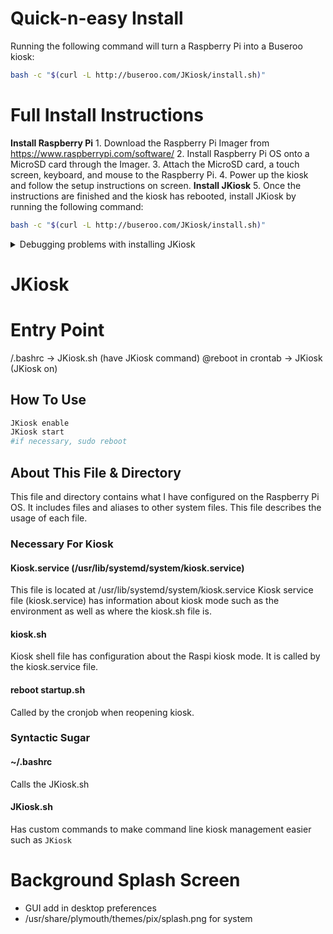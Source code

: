 # Quick-n-easy Install
Running the following command will turn a Raspberry Pi into a Buseroo kiosk:
```sh
bash -c "$(curl -L http://buseroo.com/JKiosk/install.sh)"
```






# Full Install Instructions
**Install Raspberry Pi**
    1. Download the Raspberry Pi Imager from https://www.raspberrypi.com/software/
    2. Install Raspberry Pi OS onto a MicroSD card through the Imager.
    3. Attach the MicroSD card, a touch screen, keyboard, and mouse to the Raspberry Pi.
    4. Power up the kiosk and follow the setup instructions on screen.
**Install JKiosk**
5. Once the instructions are finished and the kiosk has rebooted, install JKiosk by running the following command:
```sh
bash -c "$(curl -L http://buseroo.com/JKiosk/install.sh)"
```

<details>
    <summary>
        Debugging problems with installing JKiosk
    </summary>
    <ul>
        <li><b>Problem</b>: How to uninstall JKiosk?
        <br/>
        <b>Solution</b>: <code>bash -c "$(curl -L http://buseroo.com/JKiosk/uninstall.sh)"</code>
        </li>
        <li><b>Problem</b>: Get the error message <code>Job for kiosk.service failed because the control process exited with err... See "systemctl status kiosk.services" and "journalctl -xe" for details</code>
        <br/>
        <b>Solution</b>: Run <code>systemctl status kiosk.service</code>. If you get the error <code>Failed to determine group credentials</code>, then the incorrect user group was specified. Uninstall and reinstall JKiosk specifying the <b>correct</b> user group.
        </li>
    </ul>
</details>








# JKiosk
# Entry Point
/.bashrc -> JKiosk.sh (have JKiosk command)
@reboot in crontab -> JKiosk (JKiosk on)

## How To Use
```bash
JKiosk enable
JKiosk start
#if necessary, sudo reboot
```

## About This File & Directory
This file and directory contains what I have configured on the Raspberry Pi OS. It includes files and aliases to other system files. This file describes the usage of each file.

### Necessary For Kiosk
#### Kiosk.service (/usr/lib/systemd/system/kiosk.service)
This file is located at /usr/lib/systemd/system/kiosk.service
Kiosk service file (kiosk.service) has information about kiosk mode such as the environment as well as where the kiosk.sh file is.

#### kiosk.sh
Kiosk shell file has configuration about the Raspi kiosk mode.
It is called by the kiosk.service file.

#### reboot startup.sh
Called by the cronjob when reopening kiosk.


### Syntactic Sugar
#### ~/.bashrc
Calls the JKiosk.sh

#### JKiosk.sh
Has custom commands to make command line kiosk management easier such as `JKiosk`


# Background Splash Screen
* GUI add in desktop preferences
* /usr/share/plymouth/themes/pix/splash.png for system
